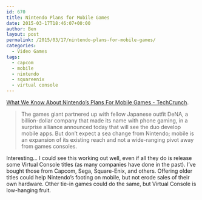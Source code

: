 ```yaml
---
id: 670
title: Nintendo Plans for Mobile Games
date: 2015-03-17T18:46:07+00:00
author: Ben
layout: post
permalink: /2015/03/17/nintendo-plans-for-mobile-games/
categories:
  - Video Games
tags:
  - capcom
  - mobile
  - nintendo
  - squareenix
  - virtual console
---
```

[What We Know About Nintendo’s Plans For Mobile Games - TechCrunch](http://techcrunch.com/2015/03/17/nintendo-s-long-awaited-step-into-mobile/?ncid=rss#P4w28O:JPS6).

> The games giant partnered up with fellow Japanese outfit DeNA, a billion-dollar company that made its name with phone gaming, in a surprise alliance announced today that will see the duo develop mobile apps. But don’t expect a sea change from Nintendo; mobile is an expansion of its existing reach and not a wide-ranging pivot away from games consoles.

Interesting... I could see this working out well, even if all they do is release some Virtual Console titles (as many companies have done in the past). I&#8217;ve bought those from Capcom, Sega, Square-Enix, and others. Offering older titles could help Nintendo&#8217;s footing on mobile, but not erode sales of their own hardware. Other tie-in games could do the same, but Virtual Console is low-hanging fruit.